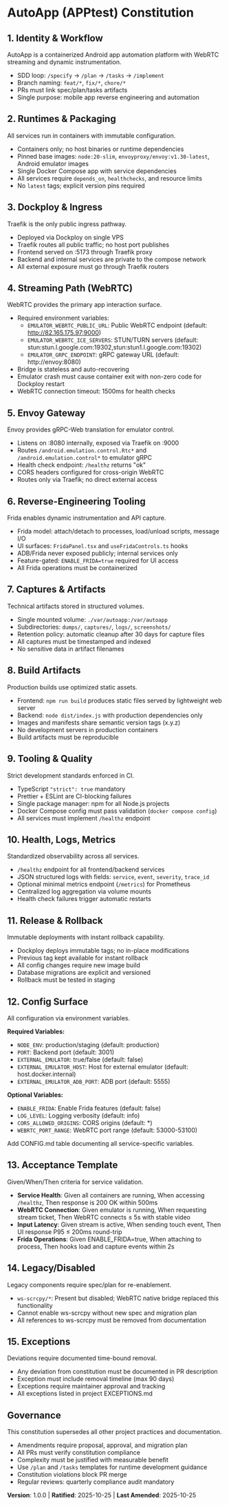 # AutoApp (APPtest) Constitution

## 1. Identity & Workflow
AutoApp is a containerized Android app automation platform with WebRTC streaming and dynamic instrumentation.

- SDD loop: `/specify` → `/plan` → `/tasks` → `/implement`
- Branch naming: `feat/*`, `fix/*`, `chore/*`
- PRs must link spec/plan/tasks artifacts
- Single purpose: mobile app reverse engineering and automation

## 2. Runtimes & Packaging
All services run in containers with immutable configuration.

- Containers only; no host binaries or runtime dependencies
- Pinned base images: `node:20-slim`, `envoyproxy/envoy:v1.30-latest`, Android emulator images
- Single Docker Compose app with service dependencies
- All services require `depends_on`, `healthchecks`, and resource limits
- No `latest` tags; explicit version pins required

## 3. Dockploy & Ingress
Traefik is the only public ingress pathway.

- Deployed via Dockploy on single VPS
- Traefik routes all public traffic; no host port publishes
- Frontend served on :5173 through Traefik proxy
- Backend and internal services are private to the compose network
- All external exposure must go through Traefik routers

## 4. Streaming Path (WebRTC)
WebRTC provides the primary app interaction surface.

- Required environment variables:
  - `EMULATOR_WEBRTC_PUBLIC_URL`: Public WebRTC endpoint (default: http://82.165.175.97:9000)
  - `EMULATOR_WEBRTC_ICE_SERVERS`: STUN/TURN servers (default: stun:stun.l.google.com:19302,stun:stun1.l.google.com:19302)
  - `EMULATOR_GRPC_ENDPOINT`: gRPC gateway URL (default: http://envoy:8080)
- Bridge is stateless and auto-recovering
- Emulator crash must cause container exit with non-zero code for Dockploy restart
- WebRTC connection timeout: 1500ms for health checks

## 5. Envoy Gateway
Envoy provides gRPC-Web translation for emulator control.

- Listens on :8080 internally, exposed via Traefik on :9000
- Routes `/android.emulation.control.Rtc*` and `/android.emulation.control*` to emulator gRPC
- Health check endpoint: `/healthz` returns "ok"
- CORS headers configured for cross-origin WebRTC
- Routes only via Traefik; no direct external access

## 6. Reverse-Engineering Tooling
Frida enables dynamic instrumentation and API capture.

- Frida model: attach/detach to processes, load/unload scripts, message I/O
- UI surfaces: `FridaPanel.tsx` and `useFridaControls.ts` hooks
- ADB/Frida never exposed publicly; internal services only
- Feature-gated: `ENABLE_FRIDA=true` required for UI access
- All Frida operations must be containerized

## 7. Captures & Artifacts
Technical artifacts stored in structured volumes.

- Single mounted volume: `./var/autoapp:/var/autoapp`
- Subdirectories: `dumps/`, `captures/`, `logs/`, `screenshots/`
- Retention policy: automatic cleanup after 30 days for capture files
- All captures must be timestamped and indexed
- No sensitive data in artifact filenames

## 8. Build Artifacts
Production builds use optimized static assets.

- Frontend: `npm run build` produces static files served by lightweight web server
- Backend: `node dist/index.js` with production dependencies only
- Images and manifests share semantic version tags (x.y.z)
- No development servers in production containers
- Build artifacts must be reproducible

## 9. Tooling & Quality
Strict development standards enforced in CI.

- TypeScript `"strict": true` mandatory
- Prettier + ESLint are CI-blocking failures
- Single package manager: npm for all Node.js projects
- Docker Compose config must pass validation (`docker compose config`)
- All services must implement `/healthz` endpoint

## 10. Health, Logs, Metrics
Standardized observability across all services.

- `/healthz` endpoint for all frontend/backend services
- JSON structured logs with fields: `service`, `event`, `severity`, `trace_id`
- Optional minimal metrics endpoint (`/metrics`) for Prometheus
- Centralized log aggregation via volume mounts
- Health check failures trigger automatic restarts

## 11. Release & Rollback
Immutable deployments with instant rollback capability.

- Dockploy deploys immutable tags; no in-place modifications
- Previous tag kept available for instant rollback
- All config changes require new image build
- Database migrations are explicit and versioned
- Rollback must be tested in staging

## 12. Config Surface
All configuration via environment variables.

**Required Variables:**
- `NODE_ENV`: production/staging (default: production)
- `PORT`: Backend port (default: 3001)
- `EXTERNAL_EMULATOR`: true/false (default: false)
- `EXTERNAL_EMULATOR_HOST`: Host for external emulator (default: host.docker.internal)
- `EXTERNAL_EMULATOR_ADB_PORT`: ADB port (default: 5555)

**Optional Variables:**
- `ENABLE_FRIDA`: Enable Frida features (default: false)
- `LOG_LEVEL`: Logging verbosity (default: info)
- `CORS_ALLOWED_ORIGINS`: CORS origins (default: *)
- `WEBRTC_PORT_RANGE`: WebRTC port range (default: 53000-53100)

Add CONFIG.md table documenting all service-specific variables.

## 13. Acceptance Template
Given/When/Then criteria for service validation.

- **Service Health**: Given all containers are running, When accessing `/healthz`, Then response is 200 OK within 500ms
- **WebRTC Connection**: Given emulator is running, When requesting stream ticket, Then WebRTC connects ≤ 5s with stable video
- **Input Latency**: Given stream is active, When sending touch event, Then UI response P95 ≤ 200ms round-trip
- **Frida Operations**: Given ENABLE_FRIDA=true, When attaching to process, Then hooks load and capture events within 2s

## 14. Legacy/Disabled
Legacy components require spec/plan for re-enablement.

- `ws-scrcpy/*`: Present but disabled; WebRTC native bridge replaced this functionality
- Cannot enable ws-scrcpy without new spec and migration plan
- All references to ws-scrcpy must be removed from documentation

## 15. Exceptions
Deviations require documented time-bound removal.

- Any deviation from constitution must be documented in PR description
- Exception must include removal timeline (max 90 days)
- Exceptions require maintainer approval and tracking
- All exceptions listed in project EXCEPTIONS.md

## Governance

This constitution supersedes all other project practices and documentation.

- Amendments require proposal, approval, and migration plan
- All PRs must verify constitution compliance
- Complexity must be justified with measurable benefit
- Use `/plan` and `/tasks` templates for runtime development guidance
- Constitution violations block PR merge
- Regular reviews: quarterly compliance audit mandatory

**Version**: 1.0.0 | **Ratified**: 2025-10-25 | **Last Amended**: 2025-10-25